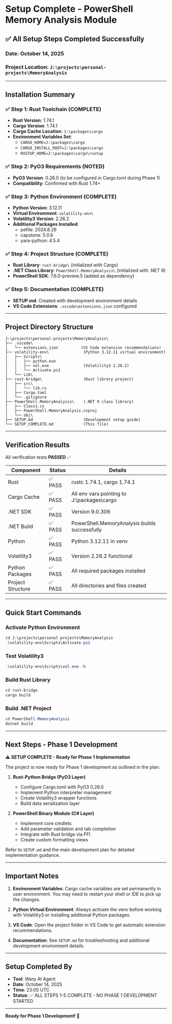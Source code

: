 # Setup Complete - PowerShell Memory Analysis Module

## ✅ All Setup Steps Completed Successfully

### Date: October 14, 2025
### Project Location: `J:\projects\personal-projects\MemoryAnalysis`

---

## Installation Summary

### ✅ Step 1: Rust Toolchain (COMPLETE)
- **Rust Version**: 1.74.1
- **Cargo Version**: 1.74.1
- **Cargo Cache Location**: `J:\packages\cargo`
- **Environment Variables Set**:
  - `CARGO_HOME=J:\packages\cargo`
  - `CARGO_INSTALL_ROOT=J:\packages\cargo`
  - `RUSTUP_HOME=J:\packages\cargo\rustup`

### ✅ Step 2: PyO3 Requirements (NOTED)
- **PyO3 Version**: 0.26.0 (to be configured in Cargo.toml during Phase 1)
- **Compatibility**: Confirmed with Rust 1.74+

### ✅ Step 3: Python Environment (COMPLETE)
- **Python Version**: 3.12.11
- **Virtual Environment**: `volatility-env\`
- **Volatility3 Version**: 2.26.2
- **Additional Packages Installed**:
  - pefile: 2024.8.26
  - capstone: 5.0.6
  - yara-python: 4.5.4

### ✅ Step 4: Project Structure (COMPLETE)
- **Rust Library**: `rust-bridge\` (initialized with Cargo)
- **.NET Class Library**: `PowerShell.MemoryAnalysis\` (initialized with .NET 9)
- **PowerShell SDK**: 7.6.0-preview.5 (added as dependency)

### ✅ Step 5: Documentation (COMPLETE)
- **SETUP.md**: Created with development environment details
- **VS Code Extensions**: `.vscode\extensions.json` configured

---

## Project Directory Structure

```
J:\projects\personal-projects\MemoryAnalysis\
├── .vscode\
│   └── extensions.json          (VS Code extension recommendations)
├── volatility-env\               (Python 3.12.11 virtual environment)
│   ├── Scripts\
│   │   ├── python.exe
│   │   ├── vol.exe               (Volatility3 2.26.2)
│   │   └── Activate.ps1
│   └── Lib\
├── rust-bridge\                  (Rust library project)
│   ├── src\
│   │   └── lib.rs
│   ├── Cargo.toml
│   └── .gitignore
├── PowerShell.MemoryAnalysis\    (.NET 9 class library)
│   ├── Class1.cs
│   ├── PowerShell.MemoryAnalysis.csproj
│   └── obj\
├── SETUP.md                      (Development setup guide)
└── SETUP_COMPLETE.md             (This file)
```

---

## Verification Results

All verification tests **PASSED** ✅

| Component | Status | Details |
|-----------|--------|---------|
| Rust | ✅ PASS | rustc 1.74.1, cargo 1.74.1 |
| Cargo Cache | ✅ PASS | All env vars pointing to J:\packages\cargo |
| .NET SDK | ✅ PASS | Version 9.0.306 |
| .NET Build | ✅ PASS | PowerShell.MemoryAnalysis builds successfully |
| Python | ✅ PASS | Python 3.12.11 in venv |
| Volatility3 | ✅ PASS | Version 2.26.2 functional |
| Python Packages | ✅ PASS | All required packages installed |
| Project Structure | ✅ PASS | All directories and files created |

---

## Quick Start Commands

### Activate Python Environment
```powershell
cd J:\projects\personal-projects\MemoryAnalysis
.\volatility-env\Scripts\Activate.ps1
```

### Test Volatility3
```powershell
.\volatility-env\Scripts\vol.exe -h
```

### Build Rust Library
```powershell
cd rust-bridge
cargo build
```

### Build .NET Project
```powershell
cd PowerShell.MemoryAnalysis
dotnet build
```

---

## Next Steps - Phase 1 Development

⚠️ **SETUP COMPLETE - Ready for Phase 1 Implementation**

The project is now ready for Phase 1 development as outlined in the plan:

1. **Rust-Python Bridge (PyO3 Layer)**
   - Configure Cargo.toml with PyO3 0.26.0
   - Implement Python interpreter management
   - Create Volatility3 wrapper functions
   - Build data serialization layer

2. **PowerShell Binary Module (C# Layer)**
   - Implement core cmdlets
   - Add parameter validation and tab completion
   - Integrate with Rust bridge via FFI
   - Create custom formatting views

Refer to `SETUP.md` and the main development plan for detailed implementation guidance.

---

## Important Notes

1. **Environment Variables**: Cargo cache variables are set permanently in user environment. You may need to restart your shell or IDE to pick up the changes.

2. **Python Virtual Environment**: Always activate the venv before working with Volatility3 or installing additional Python packages.

3. **VS Code**: Open the project folder in VS Code to get automatic extension recommendations.

4. **Documentation**: See `SETUP.md` for troubleshooting and additional development environment details.

---

## Setup Completed By
- **Tool**: Warp AI Agent
- **Date**: October 14, 2025
- **Time**: 23:05 UTC
- **Status**: ✅ ALL STEPS 1-5 COMPLETE - NO PHASE 1 DEVELOPMENT STARTED

---

**Ready for Phase 1 Development! 🚀**
